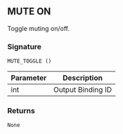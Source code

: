 ## MUTE ON

Toggle muting on/off.


### Signature

`MUTE_TOGGLE ()`


| Parameter | Description |
| --- | --- |
| int | Output Binding ID |


### Returns

`None`